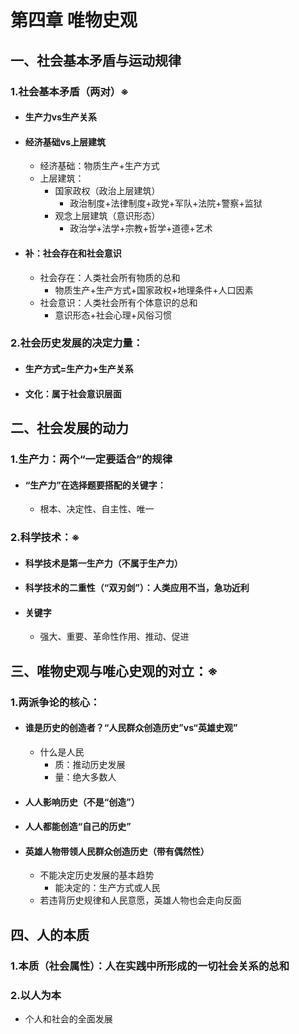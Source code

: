 # 第四章 唯物史观
## 一、社会基本矛盾与运动规律
### 1.社会基本矛盾（两对）※
- #### 生产力vs生产关系
- #### 经济基础vs上层建筑
    - 经济基础：物质生产+生产方式
    - 上层建筑：
        - 国家政权（政治上层建筑）
            - 政治制度+法律制度+政党+军队+法院+警察+监狱
        - 观念上层建筑（意识形态）
            - 政治学+法学+宗教+哲学+道德+艺术
- #### 补：社会存在和社会意识
    - 社会存在：人类社会所有物质的总和
        - 物质生产+生产方式+国家政权+地理条件+人口因素
    - 社会意识：人类社会所有个体意识的总和
        - 意识形态+社会心理+风俗习惯
### 2.社会历史发展的决定力量：
- #### 生产方式=生产力+生产关系
- #### 文化：属于社会意识层面
## 二、社会发展的动力
### 1.生产力：两个“一定要适合”的规律
- #### “生产力”在选择题要搭配的关键字：
    - 根本、决定性、自主性、唯一
### 2.科学技术：※
- #### 科学技术是第一生产力（不属于生产力）
- #### 科学技术的二重性（“双刃剑”）：人类应用不当，急功近利
- #### 关键字
    - 强大、重要、革命性作用、推动、促进
## 三、唯物史观与唯心史观的对立：※
### 1.两派争论的核心：
- #### 谁是历史的创造者？“人民群众创造历史”vs“英雄史观”
    - 什么是人民
        - 质：推动历史发展
        - 量：绝大多数人
- #### 人人影响历史（不是“创造”）
- #### 人人都能创造“自己的历史”
- #### 英雄人物带领人民群众创造历史（带有偶然性）
    - 不能决定历史发展的基本趋势
        - 能决定的：生产方式或人民
    - 若违背历史规律和人民意愿，英雄人物也会走向反面
## 四、人的本质
### 1.本质（社会属性）：人在实践中所形成的一切社会关系的总和
### 2.以人为本
- 个人和社会的全面发展